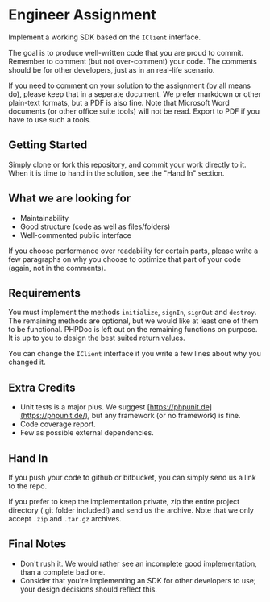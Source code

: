 Engineer Assignment
===================

Implement a working SDK based on the `IClient` interface.

The goal is to produce well-written code that you are proud to commit.
Remember to comment (but not over-comment) your code.
The comments should be for other developers, just as in an real-life scenario.

If you need to comment on your solution to the assignment (by all means do),
please keep that in a seperate document.
We prefer markdown or other plain-text formats, but a PDF is also fine.
Note that Microsoft Word documents (or other office suite tools) will not be read.
Export to PDF if you have to use such a tools.



Getting Started
-----------------------

Simply clone or fork this repository, and commit your work directly to it.
When it is time to hand in the solution, see the "Hand In" section.



What we are looking for
-----------------------

- Maintainability
- Good structure (code as well as files/folders)
- Well-commented public interface

If you choose performance over readability for certain parts, please write a few paragraphs
on why you choose to optimize that part of your code (again, not in the comments).



Requirements
-----------------------

You must implement the methods `initialize`, `signIn`, `signOut` and `destroy`.
The remaining methods are optional, but we would like at least one of them
to be functional.
PHPDoc is left out on the remaining functions on purpose. It is up to you
to design the best suited return values.

You can change the `IClient` interface if you write a few lines about why you changed it.



Extra Credits
-----------------------

- Unit tests is a major plus. We suggest [https://phpunit.de](https://phpunit.de/), but any framework (or no framework) is fine.
- Code coverage report.
- Few as possible external dependencies.



Hand In
-----------------------

If you push your code to github or bitbucket, you can simply send us a link to the repo.

If you prefer to keep the implementation private, zip the entire project directory (.git folder included!)
and send us the archive.
Note that we only accept `.zip` and `.tar.gz` archives.



Final Notes
-----------------------

- Don't rush it. We would rather see an incomplete good implementation, than a complete bad one.
- Consider that you're implementing an SDK for other developers to use; your design decisions should reflect this.

